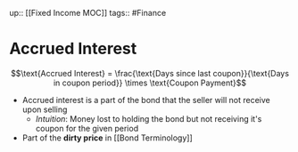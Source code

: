 up:: [[Fixed Income MOC]]
tags:: #Finance 
# Accrued Interest
$$\text{Accrued Interest} = \frac{\text{Days since last coupon}}{\text{Days in coupon period}} \times \text{Coupon Payment}$$
- Accrued interest is a part of the bond that the seller will not receive upon selling 
	- *Intuition*: Money lost to holding the bond but not receiving it's coupon for the given period
- Part of the **dirty price** in [[Bond Terminology]]
